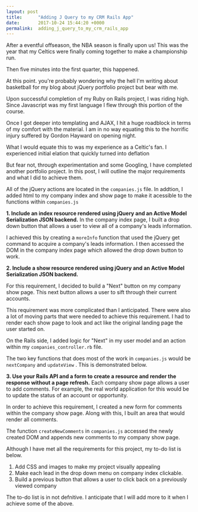 ```yaml
---
layout: post
title:      "Adding J Query to my CRM Rails App"
date:       2017-10-24 15:44:20 +0000
permalink:  adding_j_query_to_my_crm_rails_app
---
```



After a eventful offseason, the NBA season is finally upon us! This was the year that my Celtics were finally coming together to make a championship run.

Then five minutes into the first quarter, this happened.

<blockquote class="imgur-embed-pub" lang="en" data-id="a/Hkzh1"><a href="//imgur.com/Hkzh1"></a></blockquote><script async src="//s.imgur.com/min/embed.js" charset="utf-8"></script>

At this point. you're probably wondering why the hell I'm writing about basketball for my blog about jQuery portfolio project but bear with me.

Upon successful completion of my Ruby on Rails project, I was riding high. Since Javascript was my first language I flew through this portion of the course.

Once I got deeper into templating and AJAX, I hit a huge roadblock in terms of my comfort with the material. I am in no way equating this to the horrific injury suffered by Gordon Hayward on opening night. 

What I would equate this to was my experience as a Celtic's fan. I experienced initial elation that quickly turned into deflation 

But fear not, through experimentation and some Googling, I have completed another portfolio project. In this post, I will outline the major requirements and what I did to achieve them.

All of the jQuery actions are located in the `companies.js` file. In addtion, I added html to my company index and show page to make it acessible to the functions within `companies.js`


**1. Include an index resource rendered using jQuery and an Active Model Serialization JSON backend.**
In the company index page, I built a drop down button that allows a user to view all of a company's leads information.


<blockquote class="imgur-embed-pub" lang="en" data-id="a/TDFW7"><a href="//imgur.com/TDFW7"></a></blockquote><script async src="//s.imgur.com/min/embed.js" charset="utf-8"></script>

I achieved this by creating a `moreInfo` function that used the jQuery get command to acquire a company's leads information. I then accessed the DOM in the company index page which allowed the drop down button to work.

**2. Include a show resource rendered using jQuery and an Active Model Serialization JSON backend.**

For this requirement, I decided to build a "Next" button on my company show page. This next button allows a user to sift through their current accounts.

This requirement was more complicated than I anticipated. There were also a lot of moving parts that were needed to achieve this requirement. I had to render each show page to look and act like the original landing page the user started on.

On the Rails side, I added logic for "Next" in my user model and an action within my `companies_controller.rb` file.

<blockquote class="imgur-embed-pub" lang="en" data-id="a/GI7JF"><a href="//imgur.com/GI7JF"></a></blockquote><script async src="//s.imgur.com/min/embed.js" charset="utf-8"></script>

<blockquote class="imgur-embed-pub" lang="en" data-id="a/eGrzN"><a href="//imgur.com/eGrzN"></a></blockquote><script async src="//s.imgur.com/min/embed.js" charset="utf-8"></script>

The two key functions that does most of the work in `companies.js` would be `nextCompany` and `updateView` . This is demonstrated below.

<blockquote class="imgur-embed-pub" lang="en" data-id="a/IJ4dA"><a href="//imgur.com/IJ4dA"></a></blockquote><script async src="//s.imgur.com/min/embed.js" charset="utf-8"></script>

<blockquote class="imgur-embed-pub" lang="en" data-id="a/msv75"><a href="//imgur.com/msv75"></a></blockquote><script async src="//s.imgur.com/min/embed.js" charset="utf-8"></script>

**3. Use your Rails API and a form to create a resource and render the response without a page refresh.**
Each company show page allows a user to add comments. For example, the real world application for this would be to update the status of an account or opportunity.

In order to achieve this requirement, I created a new form for comments within the company show page. Along with this, I built an area that would render all comments.

The function `createNewComments` in `companies.js` accessed the newly created DOM and appends new comments to my company show page. 

<blockquote class="imgur-embed-pub" lang="en" data-id="a/njtfD"><a href="//imgur.com/njtfD"></a></blockquote><script async src="//s.imgur.com/min/embed.js" charset="utf-8"></script>

Although I have met all the requirements for this project, my to-do list is below. 

1. Add CSS and images to make my project visually appealing
2. Make each lead in the drop down menu on company index clickable. 
3. Build a previous button that allows a user to click back on a previously viewed company

The to-do list is in not defnitive. I anticipate that I will add more to it when I achieve some of the above.





